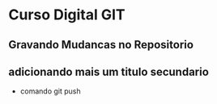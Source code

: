 # Curso Digital GIT

## Gravando Mudancas no Repositorio

## adicionando mais um titulo secundario
* comando git push